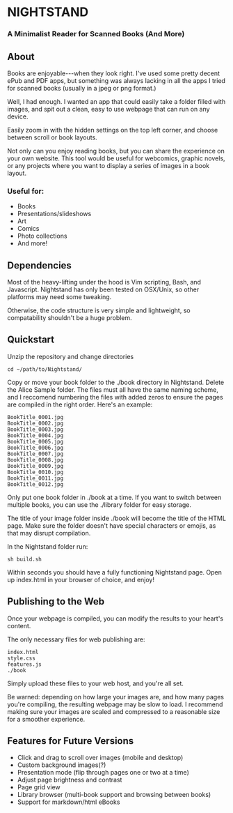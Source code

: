 # NIGHTSTAND
### A Minimalist Reader for Scanned Books (And More)

## About

Books are enjoyable---when they look right. I've used some
pretty decent ePub and PDF apps, but something was always
lacking in all the apps I tried for scanned books (usually
in a jpeg or png format.)

Well, I had enough. I wanted an app that could easily take a
folder filled with images, and spit out a clean, easy to use
webpage that can run on any device.

Easily zoom in with the hidden settings on the top left
corner, and choose between scroll or book layouts.

Not only can you enjoy reading books, but you can share the
experience on your own website. This tool would be useful
for webcomics, graphic novels, or any projects where you
want to display a series of images in a book layout.

### Useful for:

- Books
- Presentations/slideshows
- Art
- Comics
- Photo collections
- And more!

## Dependencies

Most of the heavy-lifting under the hood is Vim scripting,
Bash, and Javascript. Nightstand has only been tested on
OSX/Unix, so other platforms may need some tweaking.

Otherwise, the code structure is very simple and
lightweight, so compatability shouldn't be a huge problem.

## Quickstart

Unzip the repository and change directories

```
cd ~/path/to/Nightstand/
```

Copy or move your book folder to the ./book directory in
Nightstand. Delete the Alice Sample folder. The files must all have the same naming scheme,
and I reccomend numbering the files with added zeros to
ensure the pages are compiled in the right order. Here's an
example:

```
BookTitle_0001.jpg
BookTitle_0002.jpg
BookTitle_0003.jpg
BookTitle_0004.jpg
BookTitle_0005.jpg
BookTitle_0006.jpg
BookTitle_0007.jpg
BookTitle_0008.jpg
BookTitle_0009.jpg
BookTitle_0010.jpg
BookTitle_0011.jpg
BookTitle_0012.jpg
```

Only put one book folder in ./book at a time. If you want to
switch between multiple books, you can use the ./library folder for
easy storage.

The title of your image folder inside ./book will become the
title of the HTML page. Make sure the folder doesn't have
special characters or emojis, as that may disrupt
compilation.

In the Nightstand folder run:

```
sh build.sh
```

Within seconds you should have a fully functioning
Nightstand page. Open up index.html in your browser of
choice, and enjoy!

## Publishing to the Web

Once your webpage is compiled, you can modify the results to
your heart's content.

The only necessary files for web publishing are:

```
index.html
style.css
features.js
./book
```

Simply upload these files to your web host, and you're all
set.

Be warned: depending on how large your images are, and how
many pages you're compiling, the resulting webpage may be
slow to load. I recommend making sure your images are scaled
and compressed to a reasonable size for a smoother
experience.


## Features for Future Versions

- Click and drag to scroll over images (mobile and desktop)
- Custom background images(?)
- Presentation mode (flip through pages one or two at a time)
- Adjust page brightness and contrast
- Page grid view
- Library browser (multi-book support and browsing between books)
- Support for markdown/html eBooks
